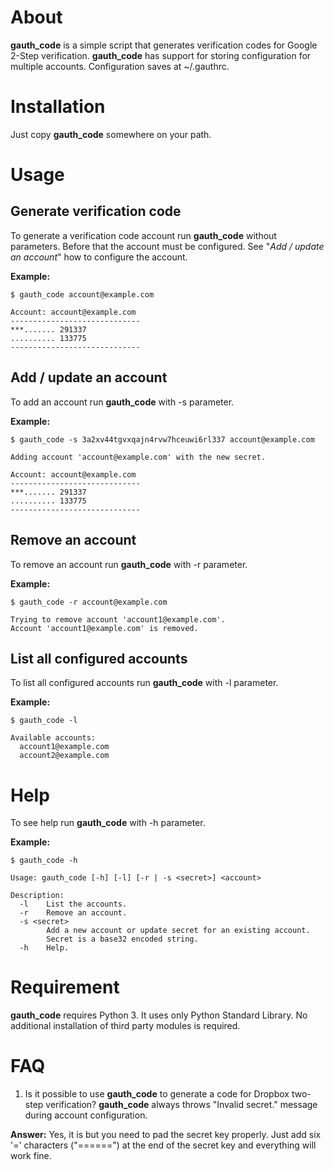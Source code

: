 # About
**gauth_code** is a simple script that generates verification codes for Google
2-Step verification. **gauth_code** has support for storing configuration for
multiple accounts. Configuration saves at ~/.gauthrc.

# Installation
Just copy **gauth_code** somewhere on your path.

# Usage
## Generate verification code
To generate a verification code account run **gauth_code** without parameters.
Before that the account must be configured. See "*Add / update an account*" how
to configure the account.

**Example:**
```
$ gauth_code account@example.com

Account: account@example.com
-----------------------------
***....... 291337
.......... 133775
-----------------------------
```

## Add / update an account
To add an account run **gauth_code** with -s parameter.

**Example:**
```
$ gauth_code -s 3a2xv44tgvxqajn4rvw7hceuwi6rl337 account@example.com

Adding account 'account@example.com' with the new secret.

Account: account@example.com
-----------------------------
***....... 291337
.......... 133775
-----------------------------
```

## Remove an account
To remove an account run **gauth_code** with -r parameter.

**Example:**
```
$ gauth_code -r account@example.com

Trying to remove account 'account1@example.com'.
Account 'account1@example.com' is removed.

```

## List all configured accounts
To list all configured accounts run **gauth_code** with -l parameter.

**Example:**
```
$ gauth_code -l

Available accounts:
  account1@example.com
  account2@example.com

```

# Help
To see help run **gauth_code** with -h parameter.

**Example:**
```
$ gauth_code -h

Usage: gauth_code [-h] [-l] [-r | -s <secret>] <account>

Description:
  -l    List the accounts.
  -r    Remove an account.
  -s <secret>
        Add a new account or update secret for an existing account.
        Secret is a base32 encoded string.
  -h    Help.

```

# Requirement
**gauth_code** requires Python 3. It uses only Python Standard Library. No
additional installation of third party modules is required.

# FAQ
1. Is it possible to use **gauth_code** to generate a code for Dropbox two-step
   verification? **gauth_code** always throws "Invalid secret." message during
   account configuration.

**Answer:** Yes, it is but you need to pad the secret key properly. Just add
six '=' characters ("======") at the end of the secret key and everything will
work fine.


